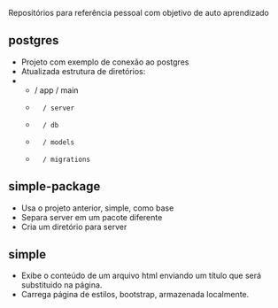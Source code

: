 Repositórios para referência pessoal com objetivo de auto aprendizado

## postgres
- Projeto com exemplo de conexão ao postgres
- Atualizada estrutura de diretórios:
- - / app / main
  -       / server
  -       / db
  -       / models
  -       / migrations
    
## simple-package
- Usa o projeto anterior, simple, como base
- Separa server em um pacote diferente
- Cria um diretório para server
  
## simple
- Exibe o conteúdo de um arquivo html enviando um título que será substituido na página.
- Carrega página de estilos, bootstrap, armazenada localmente.
